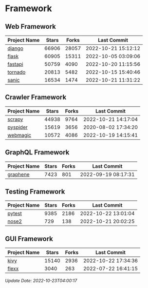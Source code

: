 # Framework

## Web Framework
| Project Name | Stars | Forks | Last Commit |
| ------------ | ----- | ----- | ----------- |
| [django](https://github.com/django/django) | 66906 | 28057 | 2022-10-21 15:12:12 |
| [flask](https://github.com/pallets/flask) | 60905 | 15311 | 2022-10-05 03:09:06 |
| [fastapi](https://github.com/tiangolo/fastapi) | 50759 | 4090 | 2022-10-20 11:15:56 |
| [tornado](https://github.com/tornadoweb/tornado) | 20813 | 5482 | 2022-10-15 15:40:46 |
| [sanic](https://github.com/sanic-org/sanic) | 16534 | 1474 | 2022-10-21 11:31:22 |

## Crawler Framework
| Project Name | Stars | Forks | Last Commit |
| ------------ | ----- | ----- | ----------- |
| [scrapy](https://github.com/scrapy/scrapy) | 44938 | 9764 | 2022-10-21 14:17:04 |
| [pyspider](https://github.com/binux/pyspider) | 15619 | 3656 | 2020-08-02 17:34:20 |
| [webmagic](https://github.com/code4craft/webmagic) | 10572 | 4086 | 2022-10-19 14:15:41 |

## GraphQL Framework
| Project Name | Stars | Forks | Last Commit |
| ------------ | ----- | ----- | ----------- |
| [graphene](https://github.com/graphql-python/graphene) | 7423 | 801 | 2022-09-19 08:17:31 |

## Testing Framework
| Project Name | Stars | Forks | Last Commit |
| ------------ | ----- | ----- | ----------- |
| [pytest](https://github.com/pytest-dev/pytest) | 9385 | 2186 | 2022-10-22 13:01:04 |
| [nose2](https://github.com/nose-devs/nose2) | 729 | 138 | 2022-10-21 20:02:25 |

## GUI Framework
| Project Name | Stars | Forks | Last Commit |
| ------------ | ----- | ----- | ----------- |
| [kivy](https://github.com/kivy/kivy) | 15140 | 2936 | 2022-10-22 17:34:36 |
| [flexx](https://github.com/flexxui/flexx) | 3040 | 263 | 2022-07-22 16:41:15 |

*Update Date: 2022-10-23T04:00:17*